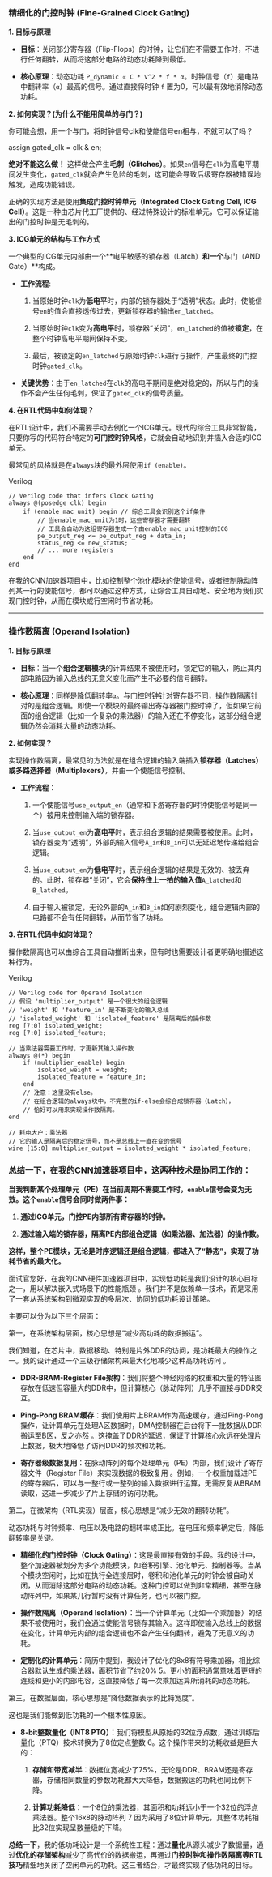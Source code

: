 
### 精细化的门控时钟 (Fine-Grained Clock Gating)

**1. 目标与原理**

- **目标**：关闭部分寄存器（Flip-Flops）的时钟，让它们在不需要工作时，不进行任何翻转，从而将这部分电路的动态功耗降到最低。
    
- **核心原理**：动态功耗 `P_dynamic ∝ C * V^2 * f * α`。时钟信号（`f`）是电路中翻转率（`α`）最高的信号。通过直接将时钟 `f` 置为0，可以最有效地消除动态功耗。
    

**2. 如何实现？(为什么不能用简单的与门？)**

你可能会想，用一个与门，将时钟信号clk和使能信号en相与，不就可以了吗？

assign gated_clk = clk & en;

**绝对不能这么做！** 这样做会产生**毛刺（Glitches）**。如果`en`信号在`clk`为高电平期间发生变化，`gated_clk`就会产生危险的毛刺，这可能会导致后级寄存器被错误地触发，造成功能错误。

正确的实现方法是使用**集成门控时钟单元（Integrated Clock Gating Cell, ICG Cell）**。这是一种由芯片代工厂提供的、经过特殊设计的标准单元，它可以保证输出的门控时钟是无毛刺的。

**3. ICG单元的结构与工作方式**

一个典型的ICG单元内部由一个**电平敏感的锁存器（Latch）**和一个**与门（AND Gate）**构成。

- **工作流程**:
    
    1. 当原始时钟`clk`为**低电平**时，内部的锁存器处于“透明”状态。此时，使能信号`en`的值会直接透传过去，更新锁存器的输出`en_latched`。
        
    2. 当原始时钟`clk`变为**高电平**时，锁存器“关闭”，`en_latched`的值被**锁定**，在整个时钟高电平期间保持不变。
        
    3. 最后，被锁定的`en_latched`与原始时钟`clk`进行与操作，产生最终的门控时钟`gated_clk`。
        
- **关键优势**：由于`en_latched`在`clk`的高电平期间是绝对稳定的，所以与门的操作不会产生任何毛刺，保证了`gated_clk`的信号质量。
    

**4. 在RTL代码中如何体现？**

在RTL设计中，我们不需要手动去例化一个ICG单元。现代的综合工具非常智能，只要你写的代码符合特定的**可门控时钟风格**，它就会自动地识别并插入合适的ICG单元。

最常见的风格就是在`always`块的最外层使用`if (enable)`。

Verilog

```
// Verilog code that infers Clock Gating
always @(posedge clk) begin
    if (enable_mac_unit) begin // 综合工具会识别这个if条件
        // 当enable_mac_unit为1时，这些寄存器才需要翻转
        // 工具会自动为这组寄存器生成一个由enable_mac_unit控制的ICG
        pe_output_reg <= pe_output_reg + data_in;
        status_reg <= new_status;
        // ... more registers
    end
end
```

在我的CNN加速器项目中，比如控制整个池化模块的使能信号，或者控制脉动阵列某一行的使能信号，都可以通过这种方式，让综合工具自动地、安全地为我们实现门控时钟，从而在模块或行空闲时节省功耗。

---

### 操作数隔离 (Operand Isolation)

**1. 目标与原理**

- **目标**：当一个**组合逻辑模块**的计算结果不被使用时，锁定它的输入，防止其内部电路因为输入总线的无意义变化而产生不必要的信号翻转。
    
- **核心原理**：同样是降低翻转率`α`。与门控时钟针对寄存器不同，操作数隔离针对的是组合逻辑。即使一个模块的最终输出寄存器被门控时钟了，但如果它前面的组合逻辑（比如一个复杂的乘法器）的输入还在不停变化，这部分组合逻辑仍然会消耗大量的动态功耗。
    

**2. 如何实现？**

实现操作数隔离，最常见的方法就是在组合逻辑的输入端插入**锁存器（Latches）或多路选择器（Multiplexers）**，并由一个使能信号控制。

- **工作流程**：
    
    1. 一个使能信号`use_output_en`（通常和下游寄存器的时钟使能信号是同一个）被用来控制输入端的锁存器。
        
    2. 当`use_output_en`为**高电平**时，表示组合逻辑的结果需要被使用。此时，锁存器变为“透明”，外部的输入信号`A_in`和`B_in`可以无延迟地传递给组合逻辑。
        
    3. 当`use_output_en`为**低电平**时，表示组合逻辑的结果是无效的、被丢弃的。此时，锁存器“关闭”，它会**保持住上一拍的输入值**`A_latched`和`B_latched`。
        
    4. 由于输入被锁定，无论外部的`A_in`和`B_in`如何剧烈变化，组合逻辑内部的电路都不会有任何翻转，从而节省了功耗。
        

**3. 在RTL代码中如何体现？**

操作数隔离也可以由综合工具自动推断出来，但有时也需要设计者更明确地描述这种行为。

Verilog

```
// Verilog code for Operand Isolation
// 假设 'multiplier_output' 是一个很大的组合逻辑
// 'weight' 和 'feature_in' 是不断变化的输入总线
// 'isolated_weight' 和 'isolated_feature' 是隔离后的操作数
reg [7:0] isolated_weight;
reg [7:0] isolated_feature;

// 当乘法器需要工作时，才更新其输入操作数
always @(*) begin
    if (multiplier_enable) begin
        isolated_weight = weight;
        isolated_feature = feature_in;
    end
    // 注意：这里没有else。
    // 在组合逻辑的always块中，不完整的if-else会综合成锁存器（Latch），
    // 恰好可以用来实现操作数隔离。
end

// 耗电大户：乘法器
// 它的输入是隔离后的稳定信号，而不是总线上一直在变的信号
wire [15:0] multiplier_output = isolated_weight * isolated_feature;
```

### **总结一下，在我的CNN加速器项目中，这两种技术是协同工作的：**

**当我判断某个处理单元（PE）在当前周期不需要工作时，`enable`信号会变为无效。这个`enable`信号会同时做两件事：**

1. **通过ICG单元，门控PE内部所有寄存器的时钟。**
    
2. **通过输入端的锁存器，隔离PE内部组合逻辑（如乘法器、加法器）的操作数。**
    

**这样，整个PE模块，无论是时序逻辑还是组合逻辑，都进入了“静态”，实现了功耗节省的最大化。**





面试官您好，在我的CNN硬件加速器项目中，实现低功耗是我们设计的核心目标之一，用以解决嵌入式场景下的性能瓶颈 。我们并不是依赖单一技术，而是采用了一套从系统架构到微观实现的多层次、协同的低功耗设计策略。

主要可以分为以下三个层面：

第一，在系统架构层面，核心思想是“减少高功耗的数据搬运”。

我们知道，在芯片中，数据移动、特别是片外DDR的访问，是功耗最大的操作之一。我的设计通过一个三级存储架构来最大化地减少这种高功耗访问 。

- **DDR-BRAM-Register File架构**：我们将整个神经网络的权重和大量的特征图存放在低速但容量大的DDR中，但计算核心（脉动阵列）几乎不直接与DDR交互。
    
- **Ping-Pong BRAM缓存**：我们使用片上BRAM作为高速缓存，通过Ping-Pong操作，让计算单元在处理A区数据时，DMA控制器在后台将下一批数据从DDR搬运至B区，反之亦然 。这掩盖了DDR的延迟，保证了计算核心永远在处理片上数据，极大地降低了访问DDR的频次和功耗。
    
- **寄存器级数据复用**：在脉动阵列的每个处理单元（PE）内部，我们设计了寄存器文件（Register File）来实现数据的极致复用 。例如，一个权重加载进PE的寄存器后，可以与一整行或一整列的输入数据进行运算，无需反复从BRAM读取，这进一步减少了片上存储的访问功耗。
    

第二，在微架构（RTL实现）层面，核心思想是“减少无效的翻转功耗”。

动态功耗与时钟频率、电压以及电路的翻转率成正比。在电压和频率确定后，降低翻转率是关键。

- **精细化的门控时钟（Clock Gating）**：这是最直接有效的手段。我的设计中，整个加速器被划分为多个功能模块，如卷积引擎、池化单元、控制器等。当某个模块空闲时，比如在执行全连接层时，卷积和池化单元的时钟会被自动关闭，从而消除这部分电路的动态功耗。这种门控可以做到非常精细，甚至在脉动阵列中，如果某几行暂时没有计算任务，也可以被门控。
    
- **操作数隔离（Operand Isolation）**：当一个计算单元（比如一个乘加器）的结果不被使用时，我们会通过使能信号锁存其输入。这样即使输入总线上的数据在变化，计算单元内部的组合逻辑也不会产生任何翻转，避免了无意义的功耗。
    
- **定制化的计算单元**：简历中提到，我设计了优化的8x8有符号乘加器，相比综合器默认生成的乘法器，面积节省了约20% 5。更小的面积通常意味着更短的连线和更小的内部电容，这直接降低了每一次乘加运算所消耗的动态功耗。
    

第三，在数据层面，核心思想是“降低数据表示的比特宽度”。

这也是我们能做到低功耗的一个根本性原因。

- **8-bit整数量化（INT8 PTQ）**：我们将模型从原始的32位浮点数，通过训练后量化（PTQ）技术转换为了8位定点整数 6。这个操作带来的功耗收益是巨大的：
    
    1. **存储和带宽减半**：数据位宽减少了75%，无论是DDR、BRAM还是寄存器，存储相同数量的参数功耗都大大降低，数据搬运的功耗也同比例下降。
        
    2. **计算功耗降低**：一个8位的乘法器，其面积和功耗远小于一个32位的浮点乘法器。整个16x8的脉动阵列 7 因为采用了8位计算单元，其整体功耗相比32位实现呈数量级的下降。
        

**总结一下**，我的低功耗设计是一个系统性工程：通过**量化**从源头减少了数据量，通过**优化的存储架构**减少了高代价的数据搬运，再通过**门控时钟和操作数隔离等RTL技巧**精细地关闭了空闲单元的功耗。这三者结合，才最终实现了低功耗的目标。

